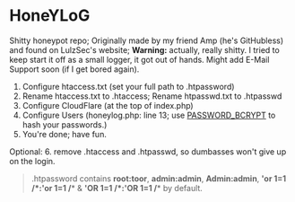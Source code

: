 # HoneYLoG
Shitty honeypot repo; Originally made by my friend Amp (he's GitHubless) and found on LulzSec's website; 
**Warning:** actually, really shitty. I tried to keep start it off as a small logger, it got out of hands. Might add E-Mail Support soon (if I get bored again).


1. Configure htaccess.txt (set your full path to .htpassword)
2. Rename htaccess.txt to .htaccess; Rename htpasswd.txt to .htpasswd
3. Configure CloudFlare (at the top of index.php)
4. Configure Users (honeylog.php: line 13; use [PASSWORD_BCRYPT](https://bcrypt-generator.com) to hash your passwords.)
4. You're done; have fun.

Optional: 6. remove .htaccess and .htpasswd, so dumbasses won't give up on the login.

> .htpassword contains **root:toor**, **admin:admin**, **Admin:admin**, **'or 1=1 /\*:'or 1=1 /*** & **'OR 1=1 /\*:'OR 1=1 /*** by default.
